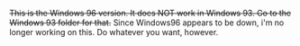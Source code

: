 ~~This is the Windows 96 version. It does NOT work in Windows 93. Go to the Windows 93 folder for that.~~
Since Windows96 appears to be down, i'm no longer working on this. Do whatever you want, however.
